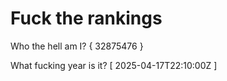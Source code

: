 # Fuck the rankings

Who the hell am I?
{ 32875476 }

What fucking year is it?
[ 2025-04-17T22:10:00Z ]
